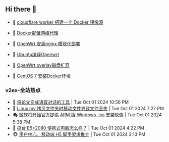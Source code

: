 ## Hi there 👋

<!--
**dkyg666/dkyg666** is a ✨ _special_ ✨ repository because its `README.md` (this file) appears on your GitHub profile.

Here are some ideas to get you started:

- 🔭 I’m currently working on ...
- 🌱 I’m currently learning ...
- 👯 I’m looking to collaborate on ...
- 🤔 I’m looking for help with ...
- 💬 Ask me about ...
- 📫 How to reach me: ...
- 😄 Pronouns: ...
- ⚡ Fun fact: ...
-->

<!-- BLOG-POST-LIST:START -->
- 🦩 [cloudflare worker 搭建一个 Docker 镜像源](http://blog.1996099.xyz/archives/cloudflare-worker-da-jian-yi-ge-docker-jing-xiang-zhan) 

- 🚦 [Docker配置网络代理](http://blog.1996099.xyz/archives/dockerpei-zhi-wang-luo-dai-li) 

- 🫶 [OpenWrt 安装nginx 模块化部署](http://blog.1996099.xyz/archives/openwrt-an-zhuang-nginx-mo-kuai-hua-bu-shu) 

- 🦄 [Ubuntu编译Openwrt](http://blog.1996099.xyz/archives/ubuntuzi-bian-yi-openwrt) 

- 🐻 [OpenWrt overlay磁盘扩容](http://blog.1996099.xyz/archives/openwrt-overlay) 

- 🤖 [CentOS 7 安装Docker环境](http://blog.1996099.xyz/archives/centos-docker) 
<!-- BLOG-POST-LIST:END -->

### v2ex-全站热点
<!-- v2ex:START -->
- 🥸 [将论文变成语音对话的工具](https://www.v2ex.com/t/1077352#reply0) | Tue Oct 01 2024 10:56 PM
- 🤗 [Linux mv 拷贝文件夹时移动文件导致文件丢失](https://www.v2ex.com/t/1077345#reply1) | Tue Oct 01 2024 7:27 PM
- 🎭 [微软将开始官方提供 ARM 版 Windows .iso 安装映像](https://www.v2ex.com/t/1077343#reply3) | Tue Oct 01 2024 5:38 PM
- 🥷 [搞台 E5+2080 便携式电脑怎么样？](https://www.v2ex.com/t/1077336#reply2) | Tue Oct 01 2024 4:22 PM
- 🐵 [用户中心，移动端 H5 脚手架求推介](https://www.v2ex.com/t/1077323#reply2) | Tue Oct 01 2024 2:13 PM<!-- v2ex:END -->

